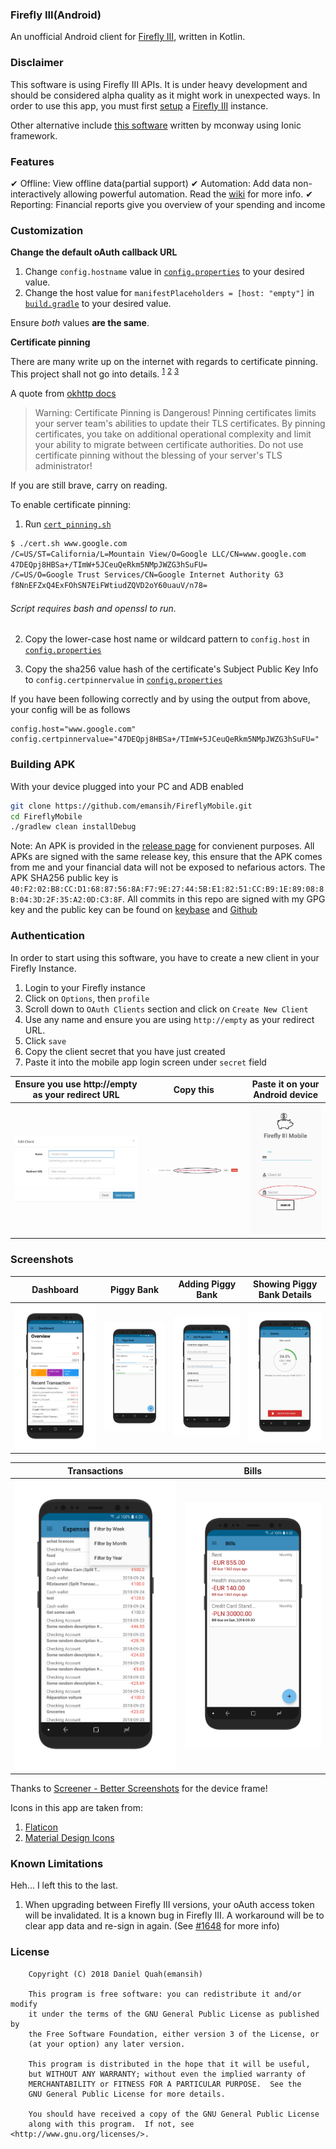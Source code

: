 ### Firefly III(Android)

An unofficial Android client for [Firefly III](https://github.com/firefly-iii/firefly-iii), written in Kotlin. 

### Disclaimer
This software is using Firefly III APIs. It is under heavy development and should be considered alpha quality as it might work in unexpected ways. In order to use this app, you must first [setup](https://firefly-iii.readthedocs.io/en/latest/installation/server.html) a [Firefly III](https://firefly-iii.org/) instance. 

Other alternative include [this software](https://github.com/mconway/firefly-app/) written by mconway using Ionic framework. 

### Features

✔ Offline: View offline data(partial support)
✔ Automation: Add data non-interactively allowing powerful automation. Read the [wiki](https://github.com/emansih/FireflyMobile/wiki/Automation-via-Android-Intents) for more info.
✔ Reporting: Financial reports give you overview of your spending and income 


### Customization

**Change the default oAuth callback URL**

1. Change `config.hostname` value in [`config.properties`](app/config.properties) to your desired value.
2. Change  the host value for `manifestPlaceholders = [host: "empty"]` in [`build.gradle`](app/build.gradle) to your desired value.

Ensure *both* values **are the same**.

**Certificate pinning**

There are many write up on the internet with regards to certificate pinning. This project shall not go into details.
<sup>[1](https://developer.android.com/training/articles/security-ssl)</sup> <sup>[2](https://medium.com/@appmattus/android-security-ssl-pinning-1db8acb6621e)</sup>
<sup>[3](https://security.stackexchange.com/a/29990)</sup>

A quote from [okhttp docs](http://square.github.io/okhttp/3.x/okhttp/okhttp3/CertificatePinner.html)

>Warning: Certificate Pinning is Dangerous!
Pinning certificates limits your server team's abilities to update their TLS certificates. By pinning certificates, 
you take on additional operational complexity and limit your ability to migrate between certificate authorities. Do not use certificate pinning without the blessing of your server's TLS administrator!

If you are still brave, carry on reading. 

To enable certificate pinning: 

1. Run [`cert_pinning.sh`](scripts/cert_pinning.sh) 
```bash
$ ./cert.sh www.google.com
/C=US/ST=California/L=Mountain View/O=Google LLC/CN=www.google.com
47DEQpj8HBSa+/TImW+5JCeuQeRkm5NMpJWZG3hSuFU=
/C=US/O=Google Trust Services/CN=Google Internet Authority G3
f8NnEFZxQ4ExFOhSN7EiFWtiudZQVD2oY60uauV/n78=
```
###### Script requires bash and openssl to run.

2. Copy the lower-case host name or wildcard pattern to `config.host` in
[`config.properties`](app/config.properties)

3. Copy the sha256 value hash of the certificate's Subject Public Key Info to `config.certpinnervalue` in 
[`config.properties`](app/config.properties)

If you have been following correctly and by using the output from above, your config will be as follows

```
config.host="www.google.com"
config.certpinnervalue="47DEQpj8HBSa+/TImW+5JCeuQeRkm5NMpJWZG3hSuFU="
```


### Building APK
With your device plugged into your PC and ADB enabled
```bash
git clone https://github.com/emansih/FireflyMobile.git
cd FireflyMobile
./gradlew clean installDebug
```

Note: An APK is provided in the [release page](https://github.com/emansih/FireflyMobile/releases) for convienent purposes. All APKs
are signed with the same release key, this ensure that the APK comes from me and your financial data will not be exposed to nefarious actors. The APK SHA256 public key is `40:F2:02:B8:CC:D1:68:87:56:8A:F7:9E:27:44:5B:E1:82:51:CC:B9:1E:89:08:8B:04:3D:2F:35:A2:0D:C3:8F`. All commits in this repo are signed with my GPG key and the public key can be found on [keybase](https://keybase.io/hisname/pgp_keys.asc) and [Github](https://api.github.com/users/emansih/gpg_keys)

### Authentication
In order to start using this software, you have to create a new client in your Firefly Instance. 
1. Login to your Firefly instance
2. Click on `Options`, then `profile`
3. Scroll down to `OAuth Clients` section and click on `Create New Client`
4. Use any name and ensure you are using `http://empty` as your redirect URL. 
5. Click `save`
6. Copy the client secret that you have just created
7. Paste it into the mobile app login screen under `secret` field

| Ensure you use http://empty as your redirect URL | Copy this    | Paste it on your Android device    |
| ------------------------------ | ------------------------------ | ------------------------------ |
| ![1](art/firefly-web-oauth-dialog.png) | ![2](art/firefly-web-oauth-string.png) | ![3](art/firefly-mobile-oauth.jpg) |


### Screenshots

| Dashboard | Piggy Bank | Adding Piggy Bank  | Showing Piggy Bank Details |
| :-: | :-: | :-: | :-: |
| ![1](art/screenshot1.png) | ![3](art/screenshot3.png) | ![4](art/screenshot4.png) | ![5](art/screenshot5.png) |

| Transactions | Bills |
| :-: | :-: |
| ![2](art/screenshot2.png) | ![6](art/screenshot6.png) |



Thanks to [Screener - Better Screenshots](https://play.google.com/store/apps/details?id=de.toastcode.screener&hl=en) for the device frame!

Icons in this app are taken from:
1. [Flaticon](https://www.flaticon.com/free-icon/piggy-bank-with-dollar-coin_21239)
2. [Material Design Icons](https://materialdesignicons.com)


### Known Limitations
Heh... I left this to the last.

1. When upgrading between Firefly III versions, your oAuth access token will be invalidated. It is a known bug in Firefly III. A workaround will be to clear app data and re-sign in again. (See [#1648](https://github.com/firefly-iii/firefly-iii/issues/1648) for more info)


### License
```
    Copyright (C) 2018 Daniel Quah(emansih)

    This program is free software: you can redistribute it and/or modify
    it under the terms of the GNU General Public License as published by
    the Free Software Foundation, either version 3 of the License, or
    (at your option) any later version.

    This program is distributed in the hope that it will be useful,
    but WITHOUT ANY WARRANTY; without even the implied warranty of
    MERCHANTABILITY or FITNESS FOR A PARTICULAR PURPOSE.  See the
    GNU General Public License for more details.

    You should have received a copy of the GNU General Public License
    along with this program.  If not, see <http://www.gnu.org/licenses/>.
```
